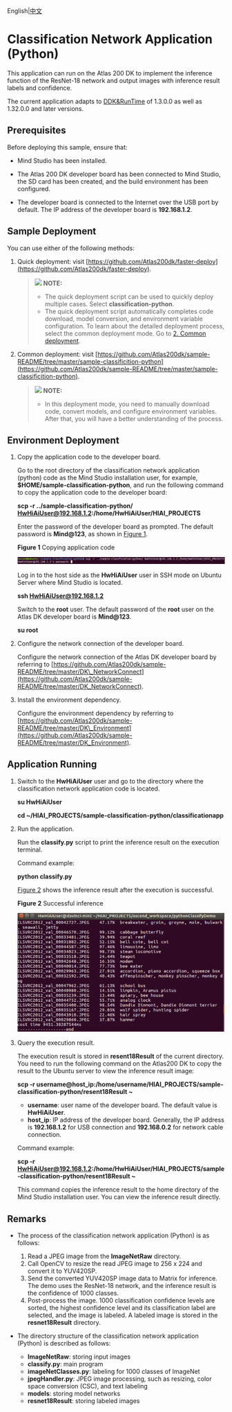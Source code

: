 English|[中文](Readme_cn.md)

# Classification Network Application \(Python\)<a name="EN-US_TOPIC_0232649529"></a>

This application can run on the Atlas 200 DK to implement the inference function of the ResNet-18 network and output images with inference result labels and confidence.

The current application adapts to  [DDK&RunTime](https://ascend.huawei.com/resources)  of 1.3.0.0 as well as 1.32.0.0 and later versions.

## Prerequisites<a name="en-us_topic_0228752399_en-us_topic_0198304761_section137245294533"></a>

Before deploying this sample, ensure that:

-   Mind Studio  has been installed.

-   The Atlas 200 DK developer board has been connected to  Mind Studio, the SD card has been created, and the build environment has been configured.
-   The developer board is connected to the Internet over the USB port by default. The IP address of the developer board is  **192.168.1.2**.

## Sample Deployment<a name="en-us_topic_0228752399_section412811285117"></a>

You can use either of the following methods:

1.  Quick deployment: visit  [https://github.com/Atlas200dk/faster-deploy](https://github.com/Atlas200dk/faster-deploy).

    >![](public_sys-resources/icon-note.gif) **NOTE:**   
    >-   The quick deployment script can be used to quickly deploy multiple cases. Select  **classification-python**.  
    >-   The quick deployment script automatically completes code download, model conversion, and environment variable configuration. To learn about the detailed deployment process, select the common deployment mode. Go to  [2. Common deployment](#en-us_topic_0228752399_li3208251440).  

2.  <a name="en-us_topic_0228752399_li3208251440"></a>Common deployment: visit  [https://github.com/Atlas200dk/sample-README/tree/master/sample-classificition-python](https://github.com/Atlas200dk/sample-README/tree/master/sample-classificition-python).

    >![](public_sys-resources/icon-note.gif) **NOTE:**   
    >-   In this deployment mode, you need to manually download code, convert models, and configure environment variables. After that, you will have a better understanding of the process.  


## Environment Deployment<a name="en-us_topic_0228752399_en-us_topic_0198304761_section1759513564117"></a>

1.  Copy the application code to the developer board.

    Go to the root directory of the classification network application \(python\) code as the  Mind Studio  installation user, for example,  **$HOME/sample-classification-python**, and run the following command to copy the application code to the developer board:

    **scp -r ../sample-classification-python/ HwHiAiUser@192.168.1.2:/home/HwHiAiUser/HIAI\_PROJECTS**

    Enter the password of the developer board as prompted. The default password is  **Mind@123**, as shown in  [Figure 1](#en-us_topic_0228752399_en-us_topic_0228757083_en-us_topic_0198304761_fig1660453512014).

    **Figure  1**  Copying application code<a name="en-us_topic_0228752399_en-us_topic_0228757083_en-us_topic_0198304761_fig1660453512014"></a>  
    

    ![](figures/en-us_image_0228832431.png)

    Log in to the host side as the  **HwHiAiUser**  user in SSH mode on Ubuntu Server where  Mind Studio  is located.

    **ssh HwHiAiUser@192.168.1.2**

    Switch to the  **root**  user. The default password of the  **root**  user on the Atlas DK developer board is  **Mind@123**.

    **su root**

2.  Configure the network connection of the developer board.

    Configure the network connection of the Atlas DK developer board by referring to  [https://github.com/Atlas200dk/sample-README/tree/master/DK\_NetworkConnect](https://github.com/Atlas200dk/sample-README/tree/master/DK_NetworkConnect).

3.  Install the environment dependency.

    Configure the environment dependency by referring to  [https://github.com/Atlas200dk/sample-README/tree/master/DK\_Environment](https://github.com/Atlas200dk/sample-README/tree/master/DK_Environment).


## Application Running<a name="en-us_topic_0228752399_en-us_topic_0198304761_section6245151616426"></a>

1.  Switch to the  **HwHiAiUser**  user and go to the directory where the classification network application code is located.

    **su HwHiAiUser**

    **cd \~/HIAI\_PROJECTS/sample-classification-python/classificationapp**

2.  Run the application.

    Run the  **classify.py**  script to print the inference result on the execution terminal.

    Command example:

    **python classify.py**

    [Figure 2](#en-us_topic_0228752399_en-us_topic_0228757083_fig1863053617417)  shows the inference result after the execution is successful.

    **Figure  2**  Successful inference<a name="en-us_topic_0228752399_en-us_topic_0228757083_fig1863053617417"></a>  
    

    ![](figures/en-us_image_0228757215.png)

3.  Query the execution result.

    The execution result is stored in  **resent18Result**  of the current directory. You need to run the following command on the Atlas200 DK to copy the result to the Ubuntu server to view the inference result image:

    **scp -r username@host\_ip:/home/username/HIAI\_PROJECTS/sample-classification-python/resent18Result \~**

    -   **username**: user name of the developer board. The default value is  **HwHiAiUser**.
    -   **host\_ip**: IP address of the developer board. Generally, the IP address is  **192.168.1.2**  for USB connection and  **192.168.0.2**  for network cable connection.

    Command example:

    **scp -r HwHiAiUser@192.168.1.2:/home/HwHiAiUser/HIAI\_PROJECTS/sample-classification-python/resent18Result \~**

    This command copies the inference result to the home directory of the Mind Studio installation user. You can view the inference result directly.


## Remarks<a name="en-us_topic_0228752399_en-us_topic_0198304761_section1092612277429"></a>

-   The process of the classification network application \(Python\) is as follows:
    1.  Read a JPEG image from the  **ImageNetRaw**  directory.
    2.  Call OpenCV to resize the read JPEG image to 256 x 224 and convert it to YUV420SP.
    3.  Send the converted YUV420SP image data to Matrix for inference. The demo uses the ResNet-18 network, and the inference result is the confidence of 1000 classes.
    4.  Post-process the image. 1000 classification confidence levels are sorted, the highest confidence level and its classification label are selected, and the image is labeled. A labeled image is stored in the  **resnet18Result**  directory.

-   The directory structure of the classification network application \(Python\) is described as follows:
    -   **ImageNetRaw**: storing input images
    -   **classify.py**: main program
    -   **imageNetClasses.py**: labeling for 1000 classes of ImageNet
    -   **jpegHandler.py**: JPEG image processing, such as resizing, color space conversion \(CSC\), and text labeling
    -   **models**: storing model networks
    -   **resnet18Result**: storing labeled images


